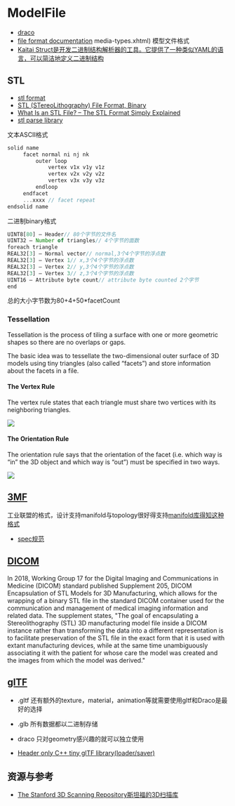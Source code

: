 # ModelFile

- [draco](/cg/library/draco.md)
- [file format documentation](https://docs.fileformat.com/)
media-types.xhtml)
模型文件格式
- [Kaitai Struct是开发二进制结构解析器的工具。它提供了一种类似YAML的语言，可以简洁地定义二进制结构](http://kaitai.io/#what-is-it)

## STL

- [stl format](http://www.fabbers.com/tech/STL_Format)
- [STL (STereoLithography) File Format, Binary](https://www.loc.gov/preservation/digital/formats/fdd/fdd000505.shtml)
- [What Is an STL File? – The STL Format Simply Explained](https://all3dp.com/1/stl-file-format-3d-printing/)
- [stl parse library](http://formats.kaitai.io/stl/javascript.html)

文本ASCII格式
```js
solid name
     facet normal ni nj nk
         outer loop
             vertex v1x v1y v1z
             vertex v2x v2y v2z
             vertex v3x v3y v3z
         endloop
     endfacet
     ...xxxx // facet repeat
endsolid name
```
二进制binary格式
```js
UINT8[80] – Header// 80个字节的文件名
UINT32 – Number of triangles// 4个字节的面数
foreach triangle
REAL32[3] – Normal vector// normal,3个4个字节的浮点数
REAL32[3] – Vertex 1// x,3个4个字节的浮点数
REAL32[3] – Vertex 2// y,3个4个字节的浮点数
REAL32[3] – Vertex 3// z,3个4个字节的浮点数
UINT16 – Attribute byte count// attribute byte counted 2个字节
end
```
总的大小字节数为80+4+50*facetCount

### Tessellation

Tessellation is the process of tiling a surface with one or more geometric shapes so there are no overlaps or gaps. 

The basic idea was to tessellate the two-dimensional outer surface of 3D models using tiny triangles (also called “facets”) and store information about the facets in a file.

#### The Vertex Rule

The vertex rule states that each triangle must share two vertices with its neighboring triangles.

![](../images/cg/stl-valid-and-invalid-tessellation.png)

#### The Orientation Rule
The orientation rule says that the orientation of the facet (i.e. which way is “in” the 3D object and which way is “out”) must be specified in two ways.

![](../images/cg/stl-orientation-%20of-the-facet.png)


## [3MF](https://3mf.io/)

工业联盟的格式，设计支持manifold与topology很好得支持[manifold库得知这种格式](https://github.com/elalish/manifold)

- [spec规范](https://3mf.io/spec/)

## [DICOM](https://dicom.nema.org/medical/dicom/final/sup205_ft_DICOM_Encapsulation_of_STL_Models_for_3D_Manufacturing.pdf)

In 2018, Working Group 17 for the Digital Imaging and Communications in Medicine (DICOM) standard published Supplement 205, DICOM Encapsulation of STL Models for 3D Manufacturing, which allows for the wrapping of a binary STL file in the standard DICOM container used for the communication and management of medical imaging information and related data. The supplement states, "The goal of encapsulating a Stereolithography (STL) 3D manufacturing model file inside a DICOM instance rather than transforming the data into a different representation is to facilitate preservation of the STL file in the exact form that it is used with extant manufacturing devices, while at the same time unambiguously associating it with the patient for whose care the model was created and the images from which the model was derived."

## [glTF](https://github.com/KhronosGroup/glTF)

- .gltf 还有额外的texture，material，animation等就需要使用gltf和Draco是最好的选择
- .glb 所有数据都以二进制存储
- draco 只对geometry感兴趣的就可以独立使用


- [Header only C++ tiny glTF library(loader/saver)](https://github.com/syoyo/tinygltf)



## 资源与参考

- [The Stanford 3D Scanning Repository斯坦福的3D扫描库](https://graphics.stanford.edu/data/3Dscanrep/)